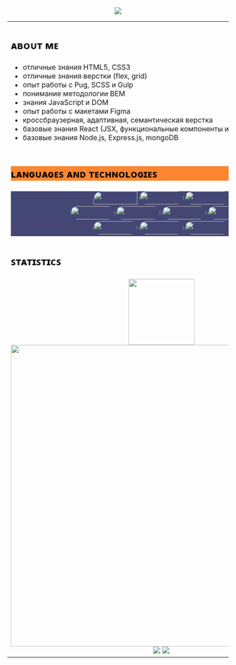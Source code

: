
 <div align="center">

  <img src="https://raw.githubusercontent.com/andyruwruw/andyruwruw/master/example/skills.svg">

 </div>

 <table>
  <tbody>
    <tr>
      <td >
        <h3  style="font-size:24px; color:#000;">ᴀʙᴏᴜᴛ ᴍᴇ</h3>
          <ul > 
            <li>отличные знания HTML5, CSS3</li>
            <li>отличные знания верстки (flex, grid)</li>
            <li>опыт работы с Pug, SCSS и Gulp</li>
            <li>понимание методологии BEM</li>
            <li>знания JavaScript и DOM</li>
            <li>опыт работы с макетами Figma</li>
            <li>кроссбраузерная, адаптивная, семантическая верстка</li>
            <li>базовые знания React (JSX, функциональные компоненты и хуки)</li>
             <li>базовые знания Node.js, Express.js, mongoDB</li>
                </ul>
             </td>
    </tr>
     <tr>
      <td>
        <h3  style="font-size:24px; color:#000; background-color: #FF8630;">ʟᴀɴɢᴜᴀɢᴇꜱ ᴀɴᴅ ᴛᴇᴄʜɴᴏʟᴏɢɪᴇꜱ</h3>
        <div align="center" style="background-color:#444774;">
           <img src="https://img.shields.io/badge/html5-%23396d8f.svg?style=for-the-badge&logo=html5&logoColor=white" style="width: 100px; height: 30px; border-top-left-radius: 20px"/>
            <img src="https://img.shields.io/badge/css3-%23ebb509.svg?style=for-the-badge&logo=css3&logoColor=white" style="width: 100px; height: 30px; border-radius: 20px"/>
            <img src="https://img.shields.io/badge/javascript-%239d1066.svg?style=for-the-badge&logo=javascript&logoColor=white" style="width: 100px; height: 30px; border-radius: 20px"/><br>
             <img src="https://img.shields.io/badge/react-%23c14da4.svg?style=for-the-badge&logo=react&logoColor=white" style="width: 100px; height: 30px; border-radius: 20px"/>
          <img src="https://img.shields.io/badge/express.js-%2391851a.svg?style=for-the-badge&logo=express&logoColor=white" style="width: 100px; height: 30px; border-radius: 20px"/>
          <img src="https://img.shields.io/badge/MongoDB-%23123f5d.svg?style=for-the-badge&logo=mongodb&logoColor=white" style="width: 100px; height: 30px; border-radius: 20px"/>
           <img src="https://img.shields.io/badge/node.js-a79257?style=for-the-badge&logo=node.js&logoColor=white" style="width: 100px; height: 30px; border-radius: 20px"/><br>
          <img src="https://img.shields.io/badge/figma-%23171b65.svg?style=for-the-badge&logo=figma&logoColor=white" style="width: 100px; height: 30px; border-radius: 20px"/>
                <img src="https://img.shields.io/badge/Postman-464a9b?style=for-the-badge&logo=postman&logoColor=white" style="width: 100px; height: 30px; border-radius: 20px"/>      
          <img src="https://img.shields.io/badge/git-%18550842.svg?style=for-the-badge&logo=git&logoColor=white" style="width: 100px; height: 30px; border-radius: 20px"/>
        </div>
                     </td>
    </tr>
    <tr>
      <td >
        <h3  style="font-size:24px; color:#000;">ꜱᴛᴀᴛɪꜱᴛɪᴄꜱ</h3>
        <div align="center">
          <img src="https://streak-stats.demolab.com/?user=HelgaMilne&theme=default)](https://git.io/streak-stats" height="150px"/>
          <img src="http://github-profile-summary-cards.vercel.app/api/cards/profile-details?username=HelgaMilne&theme=default" width="685px"/>
          <img src="http://github-profile-summary-cards.vercel.app/api/cards/repos-per-language?username=HelgaMilne&theme=default"/>
          <img src="http://github-profile-summary-cards.vercel.app/api/cards/stats?username=HelgaMilne&theme=default"/>
        </div>
      </td>
    </tr>
  </tbody>
</table>
  
  
